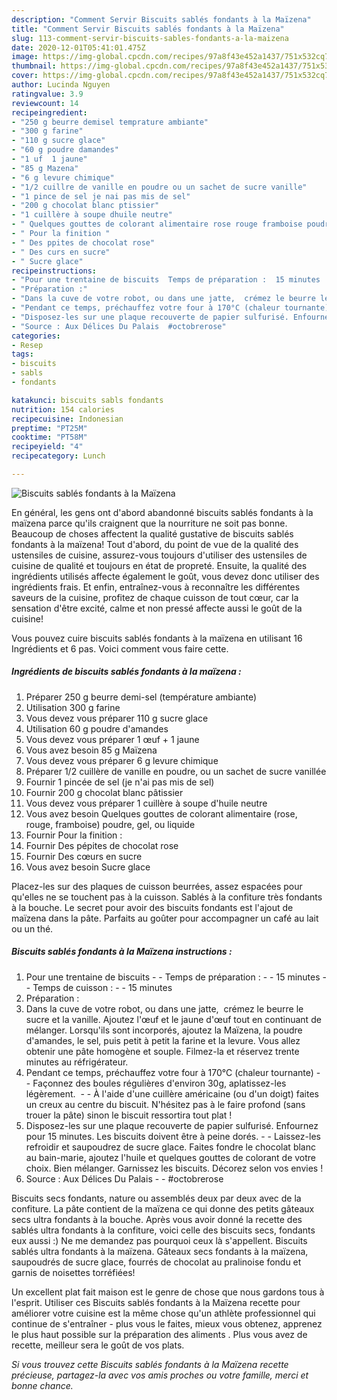 ```yaml
---
description: "Comment Servir Biscuits sablés fondants à la Maïzena"
title: "Comment Servir Biscuits sablés fondants à la Maïzena"
slug: 113-comment-servir-biscuits-sables-fondants-a-la-maizena
date: 2020-12-01T05:41:01.475Z
image: https://img-global.cpcdn.com/recipes/97a8f43e452a1437/751x532cq70/biscuits-sables-fondants-a-la-maizena-photo-principale-de-la-recette.jpg
thumbnail: https://img-global.cpcdn.com/recipes/97a8f43e452a1437/751x532cq70/biscuits-sables-fondants-a-la-maizena-photo-principale-de-la-recette.jpg
cover: https://img-global.cpcdn.com/recipes/97a8f43e452a1437/751x532cq70/biscuits-sables-fondants-a-la-maizena-photo-principale-de-la-recette.jpg
author: Lucinda Nguyen
ratingvalue: 3.9
reviewcount: 14
recipeingredient:
- "250 g beurre demisel temprature ambiante"
- "300 g farine"
- "110 g sucre glace"
- "60 g poudre damandes"
- "1 uf  1 jaune"
- "85 g Mazena"
- "6 g levure chimique"
- "1/2 cuillre de vanille en poudre ou un sachet de sucre vanille"
- "1 pince de sel je nai pas mis de sel"
- "200 g chocolat blanc ptissier"
- "1 cuillère à soupe dhuile neutre"
- " Quelques gouttes de colorant alimentaire rose rouge framboise poudre gel ou liquide"
- " Pour la finition "
- " Des ppites de chocolat rose"
- " Des curs en sucre"
- " Sucre glace"
recipeinstructions:
- "Pour une trentaine de biscuits  Temps de préparation :  15 minutes  Temps de cuisson :  15 minutes"
- "Préparation :"
- "Dans la cuve de votre robot, ou dans une jatte,  crémez le beurre le sucre et la vanille. Ajoutez l&#39;œuf et le jaune d&#39;œuf tout en continuant de mélanger. Lorsqu&#39;ils sont incorporés, ajoutez la Maïzena, la poudre d&#39;amandes, le sel, puis petit à petit la farine et la levure. Vous allez obtenir une pâte homogène et souple. Filmez-la et réservez trente minutes au réfrigérateur."
- "Pendant ce temps, préchauffez votre four à 170°C (chaleur tournante)  Façonnez des boules régulières d&#39;environ 30g, aplatissez-les légèrement.   À l&#39;aide d&#39;une cuillère américaine (ou d&#39;un doigt) faites un creux au centre du biscuit. N&#39;hésitez pas à le faire profond (sans trouer la pâte) sinon le biscuit ressortira tout plat !"
- "Disposez-les sur une plaque recouverte de papier sulfurisé. Enfournez pour 15 minutes. Les biscuits doivent être à peine dorés.  Laissez-les refroidir et saupoudrez de sucre glace. Faites fondre le chocolat blanc au bain-marie, ajoutez l&#39;huile et quelques gouttes de colorant de votre choix. Bien mélanger. Garnissez les biscuits. Décorez selon vos envies !"
- "Source : Aux Délices Du Palais  #octobrerose"
categories:
- Resep
tags:
- biscuits
- sabls
- fondants

katakunci: biscuits sabls fondants 
nutrition: 154 calories
recipecuisine: Indonesian
preptime: "PT25M"
cooktime: "PT58M"
recipeyield: "4"
recipecategory: Lunch

---
```



![Biscuits sablés fondants à la Maïzena](https://img-global.cpcdn.com/recipes/97a8f43e452a1437/751x532cq70/biscuits-sables-fondants-a-la-maizena-photo-principale-de-la-recette.jpg)

En général, les gens ont d'abord abandonné biscuits sablés fondants à la maïzena parce qu'ils craignent que la nourriture ne soit pas bonne. Beaucoup de choses affectent la qualité gustative de biscuits sablés fondants à la maïzena! Tout d'abord, du point de vue de la qualité des ustensiles de cuisine, assurez-vous toujours d'utiliser des ustensiles de cuisine de qualité et toujours en état de propreté. Ensuite, la qualité des ingrédients utilisés affecte également le goût, vous devez donc utiliser des ingrédients frais. Et enfin, entraînez-vous à reconnaître les différentes saveurs de la cuisine, profitez de chaque cuisson de tout cœur, car la sensation d'être excité, calme et non pressé affecte aussi le goût de la cuisine!

<!--inarticleads1-->

Vous pouvez cuire biscuits sablés fondants à la maïzena en utilisant 16 Ingrédients et 6 pas. Voici comment vous faire cette.

##### Ingrédients de biscuits sablés fondants à la maïzena :

1. Préparer 250 g beurre demi-sel (température ambiante)
1. Utilisation 300 g farine
1. Vous devez vous préparer 110 g sucre glace
1. Utilisation 60 g poudre d&#39;amandes
1. Vous devez vous préparer 1 œuf + 1 jaune
1. Vous avez besoin 85 g Maïzena
1. Vous devez vous préparer 6 g levure chimique
1. Préparer 1/2 cuillère de vanille en poudre, ou un sachet de sucre vanillée
1. Fournir 1 pincée de sel (je n&#39;ai pas mis de sel)
1. Fournir 200 g chocolat blanc pâtissier
1. Vous devez vous préparer 1 cuillère à soupe d&#39;huile neutre
1. Vous avez besoin  Quelques gouttes de colorant alimentaire (rose, rouge, framboise) poudre, gel, ou liquide
1. Fournir  Pour la finition :
1. Fournir  Des pépites de chocolat rose
1. Fournir  Des cœurs en sucre
1. Vous avez besoin  Sucre glace


Placez-les sur des plaques de cuisson beurrées, assez espacées pour qu&#39;elles ne se touchent pas à la cuisson. Sablés à la confiture très fondants à la bouche. Le secret pour avoir des biscuits fondants est l&#39;ajout de maïzena dans la pâte. Parfaits au goûter pour accompagner un café au lait ou un thé. 

<!--inarticleads2-->

##### Biscuits sablés fondants à la Maïzena instructions :

1. Pour une trentaine de biscuits -  - Temps de préparation : -  - 15 minutes -  - Temps de cuisson : -  - 15 minutes
1. Préparation :
1. Dans la cuve de votre robot, ou dans une jatte,  crémez le beurre le sucre et la vanille. Ajoutez l&#39;œuf et le jaune d&#39;œuf tout en continuant de mélanger. Lorsqu&#39;ils sont incorporés, ajoutez la Maïzena, la poudre d&#39;amandes, le sel, puis petit à petit la farine et la levure. Vous allez obtenir une pâte homogène et souple. Filmez-la et réservez trente minutes au réfrigérateur.
1. Pendant ce temps, préchauffez votre four à 170°C (chaleur tournante) -  - Façonnez des boules régulières d&#39;environ 30g, aplatissez-les légèrement.  -  - À l&#39;aide d&#39;une cuillère américaine (ou d&#39;un doigt) faites un creux au centre du biscuit. N&#39;hésitez pas à le faire profond (sans trouer la pâte) sinon le biscuit ressortira tout plat !
1. Disposez-les sur une plaque recouverte de papier sulfurisé. Enfournez pour 15 minutes. Les biscuits doivent être à peine dorés. -  - Laissez-les refroidir et saupoudrez de sucre glace. Faites fondre le chocolat blanc au bain-marie, ajoutez l&#39;huile et quelques gouttes de colorant de votre choix. Bien mélanger. Garnissez les biscuits. Décorez selon vos envies !
1. Source : Aux Délices Du Palais -  - #octobrerose


Biscuits secs fondants, nature ou assemblés deux par deux avec de la confiture. La pâte contient de la maïzena ce qui donne des petits gâteaux secs ultra fondants à la bouche. Après vous avoir donné la recette des sablés ultra fondants à la confiture, voici celle des biscuits secs, fondants eux aussi :) Ne me demandez pas pourquoi ceux là s&#39;appellent. Biscuits sablés ultra fondants à la maïzena. Gâteaux secs fondants à la maïzena, saupoudrés de sucre glace, fourrés de chocolat au pralinoise fondu et garnis de noisettes torréfiées! 

<!--inarticleads1-->

<p>
Un excellent plat fait maison est le genre de chose que nous gardons tous à l'esprit. Utiliser ces Biscuits sablés fondants à la Maïzena recette pour améliorer votre cuisine est la même chose qu'un athlète professionnel qui continue de s'entraîner - plus vous le faites, mieux vous obtenez, apprenez le plus haut possible sur la préparation des aliments . Plus vous avez de recette, meilleur sera le goût de vos plats.
</p>

<p>
<i>Si vous trouvez cette Biscuits sablés fondants à la Maïzena recette précieuse, partagez-la avec vos amis proches ou votre famille, merci et bonne chance.</i>
</p>
